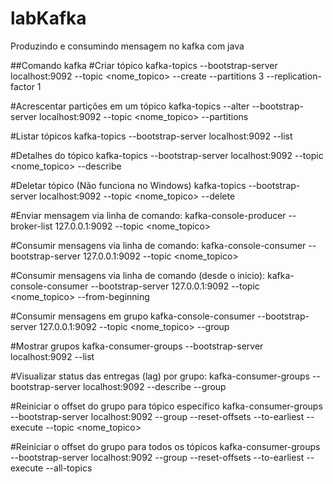 # labKafka
Produzindo e consumindo mensagem no kafka com java

##Comando kafka
#Criar tópico
kafka-topics --bootstrap-server localhost:9092 --topic <nome_topico> --create --partitions 3 --replication-factor 1

#Acrescentar partições em um tópico
kafka-topics --alter --bootstrap-server localhost:9092 --topic <nome_topico> --partitions <qtd>

#Listar tópicos
kafka-topics --bootstrap-server localhost:9092 --list

#Detalhes do tópico
kafka-topics --bootstrap-server localhost:9092 --topic <nome_topico> --describe

#Deletar tópico (Não funciona no Windows) 
kafka-topics --bootstrap-server localhost:9092 --topic <nome_topico> --delete

#Enviar mensagem via linha de comando:
kafka-console-producer --broker-list 127.0.0.1:9092 --topic <nome_topico>

#Consumir mensagens via linha de comando:
kafka-console-consumer --bootstrap-server 127.0.0.1:9092 --topic <nome_topico>

#Consumir mensagens via linha de comando (desde o inicio):
kafka-console-consumer --bootstrap-server 127.0.0.1:9092 --topic <nome_topico> --from-beginning

#Consumir mensagens em grupo
kafka-console-consumer --bootstrap-server 127.0.0.1:9092 --topic <nome_topico> --group <group-name>

#Mostrar grupos
kafka-consumer-groups --bootstrap-server localhost:9092 --list

#Visualizar status das entregas (lag) por grupo:
kafka-consumer-groups --bootstrap-server localhost:9092 --describe --group <group-name>

#Reiniciar o offset do grupo para tópico específico
kafka-consumer-groups --bootstrap-server localhost:9092 --group <group-name> --reset-offsets --to-earliest --execute --topic <nome_topico>

#Reiniciar o offset do grupo para todos os tópicos
kafka-consumer-groups --bootstrap-server localhost:9092 --group <group-name> --reset-offsets --to-earliest --execute --all-topics
